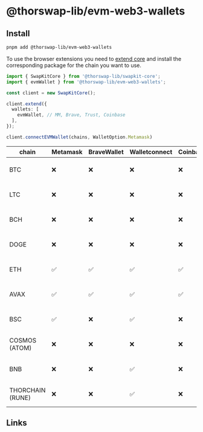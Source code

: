 # @thorswap-lib/evm-web3-wallets

## Install

```bash
pnpm add @thorswap-lib/evm-web3-wallets
```
To use the browser extensions you need to [extend core](packages/swapkit/swapkit-core#swapkitcore-api) and install the corresponding package for the chain you want to use.

```ts
import { SwapKitCore } from '@thorswap-lib/swapkit-core';
import { evmWallet } from '@thorswap-lib/evm-web3-wallets';

const client = new SwapKitCore();

client.extend({
  wallets: [
    evmWallet, // MM, Brave, Trust, Coinbase
  ],
});

client.connectEVMWallet(chains, WalletOption.Metamask)
```


| chain            | Metamask | BraveWallet | Walletconnect | Coinbase |  package                                                                          |
| ---------------- | -------- | ----------- | ----------- | -------- |  -------------------------------------------------------------------------------- |
| BTC              | ❌       | ❌          | ❌          | ❌       |  [@thorswap-lib/toolbox-utxo](../toolboxes/toolbox-utxo/README.md)                          |
| LTC              | ❌       | ❌          | ❌          | ❌       |  [@thorswap-lib/toolbox-utxo](../toolboxes/toolbox-utxo/README.md)                          |
| BCH              | ❌       | ❌          | ❌          | ❌       |  [@thorswap-lib/toolbox-utxo](../toolboxes/toolbox-utxo/README.md)                          |
| DOGE             | ❌       | ❌          | ❌          | ❌       |  [@thorswap-lib/toolbox-utxo](../toolboxes/toolbox-utxo/README.md)                          |
| ETH              | ✅       | ✅          | ✅          | ✅       |  [@thorswap-lib/toolbox-evm](../toolboxes/toolbox-evm/README.md)                            |
| AVAX             | ✅       | ✅          | ✅          | ✅       |  [@thorswap-lib/toolbox-evm](../toolboxes/toolbox-evm/README.md)                            |
| BSC              | ✅       | ❌          | ✅          | ❌       |  [@thorswap-lib/toolbox-evm](../toolboxes/toolbox-evm/README.md)                            |
| COSMOS (ATOM)    | ❌       | ❌          | ❌          | ❌       |  [@thorswap-lib/toolbox-cosmos](../toolboxes/toolbox-cosmos/README.md)                      |
| BNB              | ❌       | ❌          | ✅          | ❌       |  [@thorswap-lib/toolbox-cosmos](../toolboxes/toolbox-cosmos/README.md)                      |
| THORCHAIN (RUNE) | ❌       | ❌          | ✅          | ❌       |  [@thorswap-lib/toolbox-cosmos](../toolboxes/toolbox-cosmos/README.md) |

## Links
